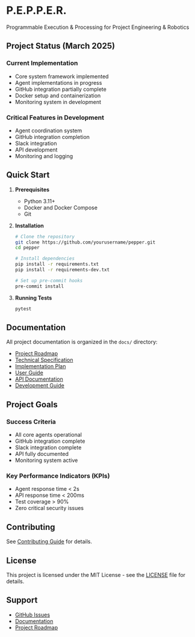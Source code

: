 # P.E.P.P.E.R.

Programmable Execution & Processing for Project Engineering & Robotics

## Project Status (March 2025)

### Current Implementation
- Core system framework implemented
- Agent implementations in progress
- GitHub integration partially complete
- Docker setup and containerization
- Monitoring system in development

### Critical Features in Development
- Agent coordination system
- GitHub integration completion
- Slack integration
- API development
- Monitoring and logging

## Quick Start

1. **Prerequisites**
   - Python 3.11+
   - Docker and Docker Compose
   - Git

2. **Installation**
   ```bash
   # Clone the repository
   git clone https://github.com/yourusername/pepper.git
   cd pepper

   # Install dependencies
   pip install -r requirements.txt
   pip install -r requirements-dev.txt

   # Set up pre-commit hooks
   pre-commit install
   ```

3. **Running Tests**
   ```bash
   pytest
   ```

## Documentation

All project documentation is organized in the `docs/` directory:

- [Project Roadmap](docs/Pepper_Roadmap/ROADMAP.md)
- [Technical Specification](docs/Pepper_Roadmap/TECHNICAL_SPEC.md)
- [Implementation Plan](docs/Pepper_Roadmap/IMPLEMENTATION_PLAN.md)
- [User Guide](docs/guides/user_guide.md)
- [API Documentation](docs/api/overview.md)
- [Development Guide](docs/development/contributing.md)

## Project Goals

### Success Criteria
- All core agents operational
- GitHub integration complete
- Slack integration complete
- API fully documented
- Monitoring system active

### Key Performance Indicators (KPIs)
- Agent response time < 2s
- API response time < 200ms
- Test coverage > 90%
- Zero critical security issues

## Contributing

See [Contributing Guide](docs/development/contributing.md) for details.

## License

This project is licensed under the MIT License - see the [LICENSE](LICENSE) file for details.

## Support

- [GitHub Issues](https://github.com/yourusername/pepper/issues)
- [Documentation](docs/README.md)
- [Project Roadmap](docs/Pepper_Roadmap/ROADMAP.md) 